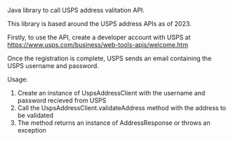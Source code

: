 Java library to call USPS address valitation API. 

This library is based around the USPS address APIs as of 2023. 

Firstly, to use the API, create a developer account with USPS at https://www.usps.com/business/web-tools-apis/welcome.htm

Once the registration is complete, USPS sends an email containing the USPS username and password. 

Usage:

1. Create an instance of UspsAddressClient with the username and password recieved from USPS
2. Call the UspsAddressClient.validateAddress method with the address to be validated
3. The method returns an instance of AddressResponse or throws an exception 
